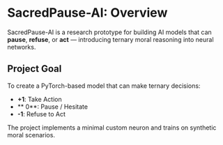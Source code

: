# SacredPause-AI: Overview

SacredPause-AI is a research prototype for building AI models that can **pause**, **refuse**, or **act** — introducing ternary moral reasoning into neural networks.

## Project Goal
To create a PyTorch-based model that can make ternary decisions:
- **+1**: Take Action
- ** 0**: Pause / Hesitate
- **-1**: Refuse to Act

The project implements a minimal custom neuron and trains on synthetic moral scenarios.


